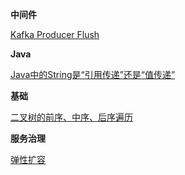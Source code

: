**中间件**

[Kafka Producer Flush](https://www.yuque.com/docs/share/2a1e4c1a-83ad-42c3-b1a6-702a73c008b3?# )

**Java**

[Java中的String是“引用传递”还是“值传递”](https://www.yuque.com/docs/share/e5f6655f-5662-4c9b-96d8-6b8a81312f56?# )

**基础**

[二叉树的前序、中序、后序遍历](https://www.yuque.com/docs/share/1534755b-e099-4a7c-ad7a-f7be21f35602?# )

**服务治理**

[弹性扩容](https://www.yuque.com/docs/share/587d9297-c5c8-4db0-a005-09ca6bea067c?# )
